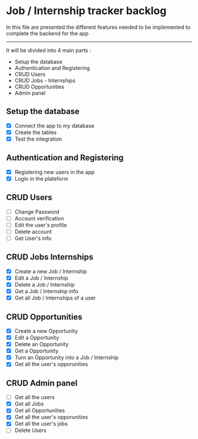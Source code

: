 # Job / Internship tracker backlog
In this file are presented the different features needed to be implemented to complete the backend for the app

---- 
It will be divided into 4 main parts : 
- Setup the database
- Authentication and Registering
- CRUD Users
- CRUD Jobs - Internships
- CRUD Opportunities
- Admin panel

## Setup the database
- [X] Connect the app to my database
- [X] Create the tables
- [X] Test the integration

## Authentication and Registering
- [X] Registering new users in the app
- [X] Login in the plateform

## CRUD Users
- [ ] Change Password
- [ ] Account verification
- [ ] Edit the user's profile
- [ ] Delete account
- [ ] Get User's info

## CRUD Jobs Internships
- [X] Create a new Job / Internship
- [X] Edit a Job / Internship
- [X] Delete a Job / Internship
- [X] Get a Job / Internship info
- [X] Get all Job / Internships of a user

## CRUD Opportunities
- [X] Create a new Opportunity
- [X] Edit a Opportunity 
- [X] Delete an Opportunity 
- [X] Get a Opportunity 
- [X] Turn an Opportunity into a Job / Internship
- [X] Get all the user's opporunities

## CRUD Admin panel
- [ ] Get all the users
- [X] Get all Jobs
- [X] Get all Opportunities
- [X] Get all the user's opporunities
- [X] Get all the user's jobs 
- [ ] Delete Users
